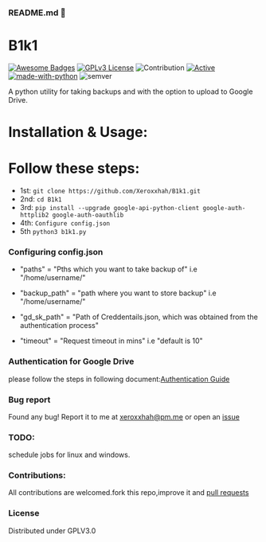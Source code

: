 ### README.md 👋
# B1k1
[![Awesome Badges](https://img.shields.io/badge/badges-awesome-green.svg)](https://github.com/Xeroxxhah/B1k1)
[![GPLv3 License](https://img.shields.io/badge/License-GPL%20v3-yellow.svg)](https://opensource.org/licenses/)
![Contribution](https://img.shields.io/badge/Contributions-Welcome-<brightgreen>)
[![Active](http://img.shields.io/badge/Status-Active-green.svg)](https://github.com/Xeroxxhah)
[![made-with-python](https://img.shields.io/badge/Made%20with-Python-1f425f.svg)](https://www.python.org/)
![semver](https://badgen.net/badge/Semantic-Version/0.1.1/purple)

A python utility for taking backups and with the option to upload to Google Drive.

# Installation & Usage:

# Follow these steps: 
- 1st: ```git clone https://github.com/Xeroxxhah/B1k1.git```
- 2nd: ```cd B1k1```
- 3rd: ```pip install --upgrade google-api-python-client google-auth-httplib2 google-auth-oauthlib```
- 4th: ```Configure config.json```
- 5th  ```python3 b1k1.py```

### Configuring config.json
- "paths" = "Pths which you want to take backup of" i.e "/home/username/"

- "backup_path" = "path where you want to store backup" i.e "/home/username/"

- "gd_sk_path" = "Path of Creddentails.json, which was obtained from the authentication process"

- "timeout" = "Request timeout in mins" i.e "default is 10"


### Authentication for Google Drive
please follow the steps in following document:[Authentication Guide](https://1drv.ms/b/s!Aumu-6oUf5yPkxJgMYXNqfdkitQw?e=9462B2) 

### Bug report
Found any bug!
Report it to me at xeroxxhah@pm.me
or open an [issue](https://github.com/Xeroxxhah/B1k1/issues)

### TODO:
schedule jobs for linux and windows.

### Contributions:
All contributions are welcomed.fork this repo,improve it and [pull requests](https://github.com/Xeroxxhah/B1k1/pulls)
### License
Distributed under GPLV3.0
